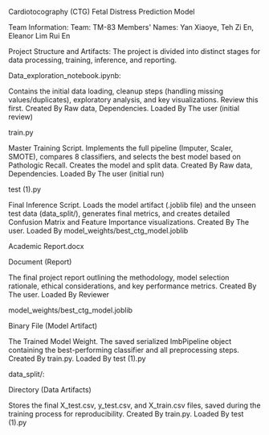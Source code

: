 Cardiotocography (CTG) Fetal Distress Prediction Model

Team Information:
Team: TM-83
Members' Names: Yan Xiaoye, Teh Zi En, Eleanor Lim Rui En

Project Structure and Artifacts:
The project is divided into distinct stages for data processing, training, inference, and reporting.


Data_exploration_notebook.ipynb:

Contains the initial data loading, cleanup steps (handling missing values/duplicates), exploratory analysis, and key visualizations. Review this first. Created By Raw data, Dependencies. Loaded By The user (initial review)



train.py

Master Training Script. Implements the full pipeline (Imputer, Scaler, SMOTE), compares 8 classifiers, and selects the best model based on Pathologic Recall. Creates the model and split data. Created By Raw data, Dependencies. Loaded By The user (initial run)



test (1).py

Final Inference Script. Loads the model artifact (.joblib file) and the unseen test data (data_split/), generates final metrics, and creates detailed Confusion Matrix and Feature Importance visualizations. Created By The user. Loaded By model_weights/best_ctg_model.joblib



Academic Report.docx

Document (Report)

The final project report outlining the methodology, model selection rationale, ethical considerations, and key performance metrics. Created By The user. Loaded By Reviewer



model_weights/best_ctg_model.joblib

Binary File (Model Artifact)

The Trained Model Weight. The saved serialized ImbPipeline object containing the best-performing classifier and all preprocessing steps. Created By train.py. Loaded By test (1).py




data_split/:

Directory (Data Artifacts)

Stores the final X_test.csv, y_test.csv, and X_train.csv files, saved during the training process for reproducibility. Created By train.py. Loaded By test (1).py